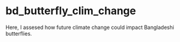 # bd_butterfly_clim_change
Here, I assesed how future climate change could impact Bangladeshi butterflies.
